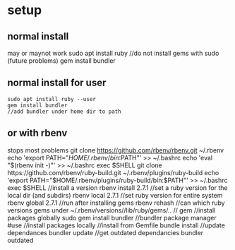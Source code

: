 # setup
## normal install 
may or maynot work
    sudo apt install ruby
    //do not install gems with sudo (future problems)
    gem install bundler 
## normal install  for user
    sudo apt install ruby --user
    gem install bundler
    //add bundler under home dir to path
## or with rbenv
stops most problems
    git clone https://github.com/rbenv/rbenv.git ~/.rbenv
    echo 'export PATH="$HOME/.rbenv/bin:$PATH"' >> ~/.bashrc
    echo 'eval "$(rbenv init -)"' >> ~/.bashrc
    exec $SHELL
    git clone https://github.com/rbenv/ruby-build.git ~/.rbenv/plugins/ruby-build
    echo 'export PATH="$HOME/.rbenv/plugins/ruby-build/bin:$PATH"' >> ~/.bashrc
    exec $SHELL
    //install a version
    rbenv install 2.7.1
    //set a ruby version for the local dir (and subdirs)
    rbenv local 2.7.1
    //set ruby version for entire system
    rbenv global 2.7.1
    //run after installing gems
    rbenv rehash
    //can which ruby versions gems under
    ~/.rbenv/versions/<ruby-version>/lib/ruby/gems/..
// gem
    //install packages globally
    sudo gem install bundler
//bundler package manager
#use
    //install packages locally
    //install from Gemfile
        bundle install
    //update dependances 
        bundler update
    //get outdated dependancies
        bundler outdated

